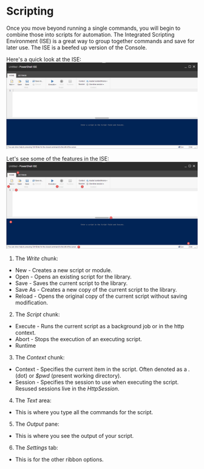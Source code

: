 # Scripting

Once you move beyond running a single commands, you will begin to combine those into scripts for automation.
The Integrated Scripting Environment (ISE) is a great way to group together commands and save for later use. The ISE is a beefed up version of the Console.

Here's a quick look at the ISE:
![ISE](images/screenshots/ise-empty.png)

Let's see some of the features in the ISE:
![ISE Numbered](images/screenshots/ise-numbered.png)

 1. The *Write* chunk:
  * New - Creates a new script or module.
  * Open - Opens an existing script for the library.
  * Save - Saves the current script to the library.
  * Save As - Creates a new copy of the current script to the library.
  * Reload - Opens the original copy of the current script without saving modification.
 2. The *Script* chunk:
  * Execute - Runs the current script as a background job or in the http context.
  * Abort - Stops the execution of an executing script.
  * Runtime
 3. The *Context* chunk:
  * Context - Specifies the current item in the script. Often denoted as a *.* (dot) or *$pwd* (present working directory).
  * Session - Specifies the session to use when executing the script. Resused sessions live in the *HttpSession*.
 4. The *Text* area:
  * This is where you type all the commands for the script.
 5. The *Output* pane:
  * This is where you see the output of your script.
 6. The *Settings* tab:
  * This is for the other ribbon options.